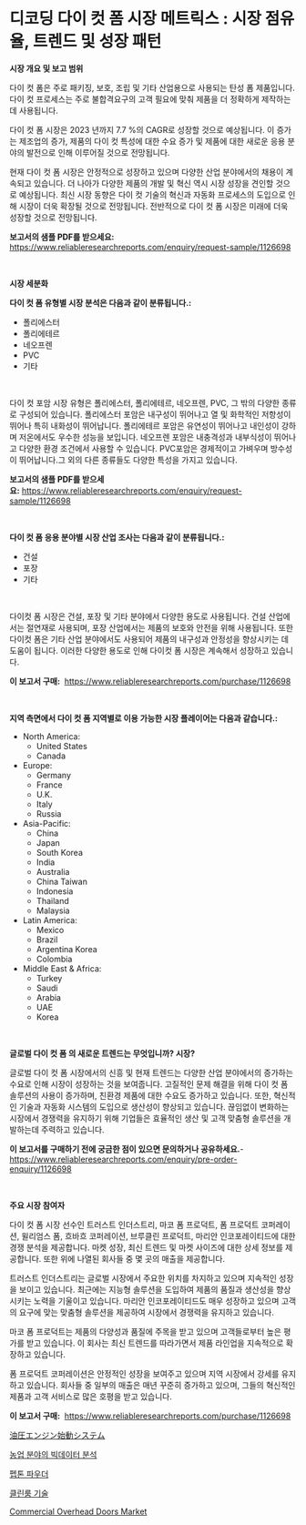 <p><h1>디코딩 다이 컷 폼 시장 메트릭스 : 시장 점유율, 트렌드 및 성장 패턴</h1></p><p><strong>시장 개요 및 보고 범위</strong></p>
<p><p>다이 컷 폼은 주로 패키징, 보호, 조립 및 기타 산업용으로 사용되는 탄성 폼 제품입니다. 다이 컷 프로세스는 주로 불합격요구의 고객 필요에 맞춰 제품을 더 정확하게 제작하는 데 사용됩니다.</p><p>다이 컷 폼 시장은 2023 년까지 7.7 %의 CAGR로 성장할 것으로 예상됩니다. 이 증가는 제조업의 증가, 제품의 다이 컷 특성에 대한 수요 증가 및 제품에 대한 새로운 응용 분야의 발전으로 인해 이루어질 것으로 전망됩니다.</p><p>현재 다이 컷 폼 시장은 안정적으로 성장하고 있으며 다양한 산업 분야에서의 채용이 계속되고 있습니다. 더 나아가 다양한 제품의 개발 및 혁신 역시 시장 성장을 견인할 것으로 예상됩니다. 최신 시장 동향은 다이 컷 기술의 혁신과 자동화 프로세스의 도입으로 인해 시장이 더욱 확장될 것으로 전망됩니다. 전반적으로 다이 컷 폼 시장은 미래에 더욱 성장할 것으로 전망됩니다.</p></p>
<p><strong>보고서의 샘플 PDF를 받으세요:</strong> <a href="https://www.reliableresearchreports.com/enquiry/request-sample/1126698">https://www.reliableresearchreports.com/enquiry/request-sample/1126698</a></p>
<p>&nbsp;</p>
<p><strong>시장 세분화</strong></p>
<p><strong>다이 컷 폼 유형별 시장 분석은 다음과 같이 분류됩니다.:</strong></p>
<p><ul><li>폴리에스터</li><li>폴리에테르</li><li>네오프렌</li><li>PVC</li><li>기타</li></ul></p>
<p>&nbsp;</p>
<p><p>다이 컷 포암 시장 유형은 폴리에스터, 폴리에테르, 네오프렌, PVC, 그 밖의 다양한 종류로 구성되어 있습니다. 폴리에스터 포암은 내구성이 뛰어나고 열 및 화학적인 저항성이 뛰어나 특히 내화성이 뛰어납니다. 폴리에테르 포암은 유연성이 뛰어나고 내인성이 강하며 저온에서도 우수한 성능을 보입니다. 네오프렌 포암은 내충격성과 내부식성이 뛰어나고 다양한 환경 조건에서 사용할 수 있습니다. PVC포암은 경제적이고 가벼우며 방수성이 뛰어납니다.그 외의 다른 종류들도 다양한 특성을 가지고 있습니다.</p></p>
<p><strong>보고서의 샘플 PDF를 받으세요:</strong>&nbsp;<a href="https://www.reliableresearchreports.com/enquiry/request-sample/1126698">https://www.reliableresearchreports.com/enquiry/request-sample/1126698</a></p>
<p>&nbsp;</p>
<p><strong> 다이 컷 폼 응용 분야별 시장 산업 조사는 다음과 같이 분류됩니다.:</strong></p>
<p><ul><li>건설</li><li>포장</li><li>기타</li></ul></p>
<p>&nbsp;</p>
<p><p>다이컷 폼 시장은 건설, 포장 및 기타 분야에서 다양한 용도로 사용됩니다. 건설 산업에서는 절연재로 사용되며, 포장 산업에서는 제품의 보호와 안전을 위해 사용됩니다. 또한 다이컷 폼은 기타 산업 분야에서도 사용되어 제품의 내구성과 안정성을 향상시키는 데 도움이 됩니다. 이러한 다양한 용도로 인해 다이컷 폼 시장은 계속해서 성장하고 있습니다.</p></p>
<p><strong>이 보고서 구매:</strong>&nbsp; <a href="https://www.reliableresearchreports.com/purchase/1126698">https://www.reliableresearchreports.com/purchase/1126698</a></p>
<p>&nbsp;</p>
<p><strong>지역 측면에서 다이 컷 폼 지역별로 이용 가능한 시장 플레이어는 다음과 같습니다.:</strong></p>
<p><ul>
    <li>
        North America:
        <ul>
            <li>United States</li>
            <li>Canada</li>
        </ul>
    </li>
    <li>
        Europe:
        <ul>
            <li>Germany</li>
            <li>France</li>
            <li>U.K.</li>
            <li>Italy</li>
            <li>Russia</li>
        </ul>
    </li>
    <li>
        Asia-Pacific:
        <ul>
            <li>China</li>
            <li>Japan</li>
            <li>South Korea</li>
            <li>India</li>
            <li>Australia</li>
            <li>China Taiwan</li>
            <li>Indonesia</li>
            <li>Thailand</li>
            <li>Malaysia</li>
        </ul>
    </li>
    <li>
        Latin America:
        <ul>
            <li>Mexico</li>
            <li>Brazil</li>
            <li>Argentina Korea</li>
            <li>Colombia</li>
        </ul>
    </li>
    <li>
        Middle East & Africa:
        <ul>
            <li>Turkey</li>
            <li>Saudi</li>
            <li>Arabia</li>
            <li>UAE</li>
            <li>Korea</li>
        </ul>
    </li>
    </ul></p>
<p>&nbsp;</p>
<p><strong>글로벌 다이 컷 폼 의 새로운 트렌드는 무엇입니까? 시장?</strong></p>
<p><p>글로벌 다이 컷 폼 시장에서의 신흥 및 현재 트렌드는 다양한 산업 분야에서의 증가하는 수요로 인해 시장이 성장하는 것을 보여줍니다. 고질적인 문제 해결을 위해 다이 컷 폼 솔루션의 사용이 증가하며, 친환경 제품에 대한 수요도 증가하고 있습니다. 또한, 혁신적인 기술과 자동화 시스템의 도입으로 생산성이 향상되고 있습니다. 끊임없이 변화하는 시장에서 경쟁력을 유지하기 위해 기업들은 효율적인 생산 및 고객 맞춤형 솔루션을 개발하는데 주력하고 있습니다.</p></p>
<p><strong>이 보고서를 구매하기 전에 궁금한 점이 있으면 문의하거나 공유하세요.</strong>- <a href="https://www.reliableresearchreports.com/enquiry/pre-order-enquiry/1126698">https://www.reliableresearchreports.com/enquiry/pre-order-enquiry/1126698</a></p>
<p>&nbsp;</p>
<p><strong>주요 시장 참여자</strong></p>
<p><p>다이 컷 폼 시장 선수인 트러스트 인더스트리, 마코 폼 프로덕트, 폼 프로덕트 코퍼레이션, 윌리엄스 폼, 흐바흐 코퍼레이션, 브루클린 프로덕트, 마리안 인코포레이티드에 대한 경쟁 분석을 제공합니다. 마켓 성장, 최신 트렌드 및 마켓 사이즈에 대한 상세 정보를 제공합니다. 또한 위에 나열된 회사들 중 몇 곳의 매출을 제공합니다.</p><p>트러스트 인더스트리는 글로벌 시장에서 주요한 위치를 차지하고 있으며 지속적인 성장을 보이고 있습니다. 최근에는 지능형 솔루션을 도입하여 제품의 품질과 생산성을 향상시키는 노력을 기울이고 있습니다. 마리안 인코포레이티드도 매우 성장하고 있으며 고객의 요구에 맞는 맞춤형 솔루션을 제공하여 시장에서 경쟁력을 유지하고 있습니다.</p><p>마코 폼 프로덕트는 제품의 다양성과 품질에 주목을 받고 있으며 고객들로부터 높은 평가를 받고 있습니다. 이 회사는 최신 트렌드를 따라가면서 제품 라인업을 지속적으로 확장하고 있습니다. </p><p>폼 프로덕트 코퍼레이션은 안정적인 성장을 보여주고 있으며 지역 시장에서 강세를 유지하고 있습니다. 회사들 중 일부의 매출은 매년 꾸준히 증가하고 있으며, 그들의 혁신적인 제품과 고객 서비스로 많은 호평을 받고 있습니다.</p></p>
<p><strong>이 보고서 구매:</strong>&nbsp;&nbsp;<a href="https://www.reliableresearchreports.com/purchase/1126698">https://www.reliableresearchreports.com/purchase/1126698</a></p>
<p><p><a href="https://medium.com/@elishelacruz56456/%E6%B2%B9%E5%9C%A7%E3%82%A8%E3%83%B3%E3%82%B8%E3%83%B3%E5%A7%8B%E5%8B%95%E3%82%B7%E3%82%B9%E3%83%86%E3%83%A0%E3%81%AE%E5%B8%82%E5%A0%B4%E3%82%B7%E3%82%A7%E3%82%A2%E3%81%AE%E9%80%B2%E5%8C%96%E3%81%A8%E5%B8%82%E5%A0%B4%E6%88%90%E9%95%B7%E3%81%AE%E3%83%88%E3%83%AC%E3%83%B3%E3%83%892024%E5%B9%B4-2031%E5%B9%B4-5424a9df4d24">油圧エンジン始動システム</a></p><p><a href="https://medium.com/@treyhettinger2023/%EB%86%8D%EC%97%85-%EB%B6%84%EC%95%BC%EC%9D%98-%EB%B9%85%EB%8D%B0%EC%9D%B4%ED%84%B0-%EB%B6%84%EC%84%9D-%EC%8B%9C%EC%9E%A5-%EC%A0%90%EC%9C%A0%EC%9C%A8-%EB%B3%80%ED%99%94%EC%99%80-%EC%8B%9C%EC%9E%A5-%EC%84%B1%EC%9E%A5-%EB%8F%99%ED%96%A5-2024%EB%85%84-2031%EB%85%84-7f77af8733b9">농업 분야의 빅데이터 분석</a></p><p><a href="https://github.com/vs10l4sfg5c/Market-Research-Report-List-1/blob/main/69885213606.md">펩톤 파우더</a></p><p><a href="https://medium.com/@fredajerde/%EC%B2%AD%EC%A0%95%EC%8B%A4-%EA%B8%B0%EC%88%A0-%EC%8B%9C%EC%9E%A5-%EB%B6%84%EC%84%9D-%EA%B8%80%EB%A1%9C%EB%B2%8C-%EC%82%B0%EC%97%85-%EC%A0%84%EB%A7%9D-%EB%B0%8F-%EC%98%88%EC%B8%A1-2024%EB%85%84%EB%B6%80%ED%84%B0-2031%EB%85%84%EA%B9%8C%EC%A7%80-843d897edd5d">클린룸 기술</a></p><p><a href="https://github.com/jsmusil/Market-Research-Report-List-2/blob/main/commercial-overhead-doors-market.md">Commercial Overhead Doors Market</a></p></p>
